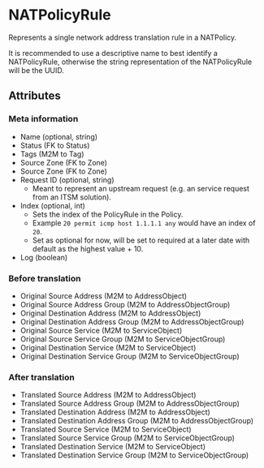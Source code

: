 # NATPolicyRule

Represents a single network address translation rule in a NATPolicy.

It is recommended to use a descriptive name to best identify a NATPolicyRule, otherwise the string representation of the NATPolicyRule will be the UUID.

## Attributes

### Meta information

* Name (optional, string)
* Status (FK to Status)
* Tags (M2M to Tag)
* Source Zone (FK to Zone)
* Source Zone (FK to Zone)
* Request ID (optional, string)
    * Meant to represent an upstream request (e.g. an service request from an ITSM solution).
* Index (optional, int)
    * Sets the index of the PolicyRule in the Policy.
    * Example `20 permit icmp host 1.1.1.1 any` would have an index of `20`.
    * Set as optional for now, will be set to required at a later date with default as the highest value + 10.
* Log (boolean)

### Before translation

* Original Source Address (M2M to AddressObject)
* Original Source Address Group (M2M to AddressObjectGroup)
* Original Destination Address (M2M to AddressObject)
* Original Destination Address Group (M2M to AddressObjectGroup)
* Original Source Service (M2M to ServiceObject)
* Original Source Service Group (M2M to ServiceObjectGroup)
* Original Destination Service (M2M to ServiceObject)
* Original Destination Service Group (M2M to ServiceObjectGroup)

### After translation

* Translated Source Address (M2M to AddressObject)
* Translated Source Address Group (M2M to AddressObjectGroup)
* Translated Destination Address (M2M to AddressObject)
* Translated Destination Address Group (M2M to AddressObjectGroup)
* Translated Source Service (M2M to ServiceObject)
* Translated Source Service Group (M2M to ServiceObjectGroup)
* Translated Destination Service (M2M to ServiceObject)
* Translated Destination Service Group (M2M to ServiceObjectGroup)
